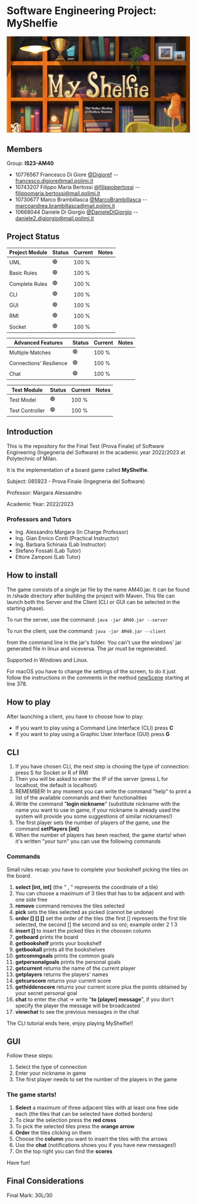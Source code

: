 # Software Engineering Project: MyShelfie

<img src="Images/MyShelfie.webp" alt="Screenshot 1" width="500"/>

## Members
Group: **IS23-AM40**
- 10776567 Francesco Di Giore [@Digioref](https://github.com/Digioref) -- 
  francesco.digiore@mail.polimi.it
- 10743207 Filippo Maria Bertossi [@filippobertossi](https://github.com/filippobertossi) -- 
  filippomaria.bertossi@mail.polimi.it
- 10730677 Marco Brambillasca [@MarcoBrambillasca](https://github.com/MarcoBrambillasca) -- 
  marcoandrea.brambillasca@mail.polimi.it
- 10668044 Daniele Di Giorgio [@DanieleDiGiorgio](https://github.com/DanieleDiGiorgio) -- 
  daniele2.digiorgio@mail.polimi.it

## Project Status

| Project Module | Status | Current | Notes |
| -------------- | ------ | ------- | ------- |
| UML | 🟢 | 100 % |
| Basic Rules | 🟢 | 100 % |
| Complete Rules | 🟢 | 100 % |
| CLI | 🟢 | 100 % |
| GUI | 🟢 | 100 % |
| RMI | 🟢 | 100 % |
| Socket | 🟢 | 100 % |

| Advanced Features | Status | Current | Notes |
| -------------- | ------ | ------- | ------- |
| Multiple Matches | 🟢 | 100 % |
| Connections' Resilience | 🟢 | 100 % |
| Chat | 🟢 | 100 % |

| Test Module | Status | Current | Notes |
| -------------- | ------ | ------- | ------- |
| Test Model | 🟢 | 100 % |
| Test Controller | 🟢 | 100 % |

## Introduction
This is the repository for the Final Test (Prova Finale) of Software Engineering (Ingegneria del Software) in the academic year 2022/2023 at Polytechnic of Milan.

It is the implementation of a board game called **MyShelfie**.

Subject: 085923 - Prova Finale (Ingegneria del Software)

Professor: Margara Alessandro

Academic Year: 2022/2023

### Professors and Tutors
- Ing. Alessandro Margara (In Charge Professor)
- Ing. Gian Enrico Conti (Practical Instructor)
- Ing. Barbara Schinaia (Lab Instructor)
- Stefano Fossati (Lab Tutor)
- Ettore Zamponi (Lab Tutor)

## How to install

The game consists of a single jar file by the name AM40.jar. It can be found in /shade directory after building the project with Maven.
This file can launch both the Server and the Client (CLI or GUI can be selected in the starting phase).

To run the server, use the command:
```java -jar AM40.jar --server```

To run the client, use the command:
```java -jar AM40.jar --client```

from the command line in the jar's folder. 
You can't use the windows' jar generated file in linux and viceversa. The jar must be regenerated.

Supported in Windows and Linux.

For macOS you have to change the settings of the screen, to do it just follow the instructions in the comments in the method [newScene](https://github.com/Digioref/IS23-AM40/blob/main/src/main/java/it/polimi/ingsw/am40/GUI/Viewer.java) starting at line 378.

## How to play

After launching a client, you have to choose how to play:
- If you want to play using a Command Line Interface (CLI) press **C**
- If you want to play using a Graphic User Interface (GUI) press **G**

## CLI
1. If you have chosen CLI, the next step is chooing the type of connection: press S for Socket or R of RMI
2. Then you will be asked to enter the IP of the server (press L for localhost, the default is localhost)
3. REMEMBER! In any moment you can write the command "help" to print a list of the available commands and their functionalities
4. Write the command "**login nickname**" (substitute nickname with the name you want to use in game, if your nickname is already used the system will provide you some suggestions of similar nicknames!)
5. The first player sets the number of players of the game, use the command **setPlayers [int]**
6. When the number of players has been reached, the game starts! when it's written "your turn" you can use the following commands

### Commands
Small rules recap: you have to complete your bookshelf picking the tiles on the board.
1. **select [int, int]** (the " , " represents the coordinate of a tile)
2. You can choose a maximum of 3 tiles that has to be adjacent and with one side free
3. **remove** command removes the tiles selected
4. **pick** sets the tiles selected as picked (cannot be undone)
5. **order [] [] []** set the order of the tiles (the first [] represents the first tile selected, the second [] the second and so on); example order 2 1 3
6. **insert []** to insert the picked tiles in the choosen column 
7. **getboard** prints the board
8. **getbookshelf** prints your bookshelf
9. **getbookall** prints all the bookshelves
10. **getcommgoals** prints the common goals
11. **getpersonalgoals** prints the personal goals
12. **getcurrent** returns the name of the current player
13. **getplayers** returns the players' names
14. **getcurscore** returns your current score
15. **gethiddenscore** returns your current score plus the points obtained by your secret personal goal
16. **chat** to enter the chat -> write "**to [player] message**", if you don't specify the player the message will be broadcasted
17. **viewchat** to see the previous messages in the chat

The CLI tutorial ends here, enjoy playing MyShelfie!!

## GUI
Follow these steps:

1. Select the type of connection
2. Enter your nickname in game
3. The first player needs to set the number of the players in the game

   
### The game starts!

1. **Select** a maximum of three adjacent tiles with at least one free side each (the tiles that can be selected have dotted borders)
2. To clear the selection press the **red cross**
3. To pick the selected tiles press the **orange arrow**
4. **Order** the tiles clicking on them
5. Choose the **column** you want to insert the tiles with the arrows
6. Use the **chat** (notifications shows you if you have new messages!)
7. On the top right you can find the **scores**

Have fun!

## Final Considerations
Final Mark: 30L/30
